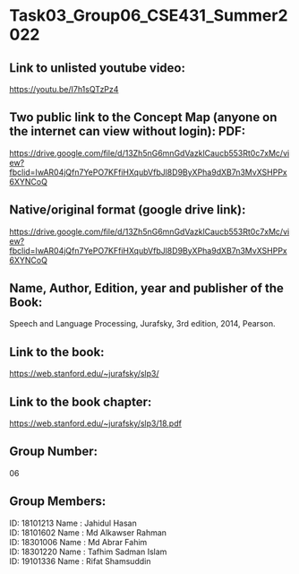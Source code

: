 # Task03_Group06_CSE431_Summer2022

Link to unlisted youtube video:
---------------------------------------------------------------------------
https://youtu.be/I7h1sQTzPz4

Two public link to the Concept Map (anyone on the internet can view without login):
PDF:
---------------------------------------------------------------------------
https://drive.google.com/file/d/13Zh5nG6mnGdVazklCaucb553Rt0c7xMc/view?fbclid=IwAR04jQfn7YePO7KFfiHXqubVfbJl8D9ByXPha9dXB7n3MvXSHPPx6XYNCoQ

Native/original format (google drive link): 
---------------------------------------------------------------------------
https://drive.google.com/file/d/13Zh5nG6mnGdVazklCaucb553Rt0c7xMc/view?fbclid=IwAR04jQfn7YePO7KFfiHXqubVfbJl8D9ByXPha9dXB7n3MvXSHPPx6XYNCoQ

Name, Author, Edition, year and publisher of the Book:
---------------------------------------------------------------------------
Speech and Language Processing, Jurafsky, 3rd edition, 2014, Pearson.

Link to the book:
---------------------------------------------------------------------------
https://web.stanford.edu/~jurafsky/slp3/

Link to the book chapter:
---------------------------------------------------------------------------
https://web.stanford.edu/~jurafsky/slp3/18.pdf

Group Number:
---------------------------------------------------------------------------
06

Group Members:
---------------------------------------------------------------------------
ID: 18101213 Name : Jahidul Hasan \
ID: 18101602 Name : Md Alkawser Rahman \
ID: 18301006 Name : Md Abrar Fahim \
ID: 18301220 Name : Tafhim Sadman Islam \
ID: 19101336 Name : Rifat Shamsuddin 
